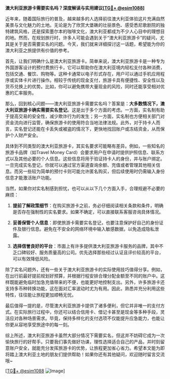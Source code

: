 **澳大利亚旅游卡需要实名吗？深度解读与实用建议[[TG💪+ @esim1088](https://t.me/s/esim1088)]**

近年来，随着国际旅行的普及，越来越多的人选择前往澳大利亚体验这片充满自然美景与文化魅力的土地。无论是为了欣赏大堡礁的壮丽景色、感受悉尼歌剧院的独特建筑风格，还是探索墨尔本的咖啡文化，澳大利亚都成为不少人心目中的理想目的地。然而，在规划旅行时，许多人可能会遇到关于“澳大利亚旅游卡”的疑问，尤其是关于是否需要实名的问题。今天，我们就来详细探讨这一话题，希望能为你的澳大利亚之旅提供有价值的参考。

首先，让我们明确什么是澳大利亚旅游卡。简单来说，澳大利亚旅游卡是一种专为外国游客设计的预付费旅行卡，它可以帮助你在澳大利亚境内轻松支付各种消费，包括交通、餐饮、购物等。这种卡通常以电子形式存在，用户可以通过手机应用程序或实体卡片进行操作。相较于传统的现金支付，旅游卡具有便捷性、安全性以及货币兑换上的优势。比如，你可以避免携带大量现金的风险，同时还能享受相对优惠的汇率服务。

那么，回到核心问题——澳大利亚旅游卡需要实名吗？答案是：**大多数情况下，澳大利亚旅游卡确实需要实名登记**。这是出于多个方面的考虑。一方面，实名制有助于提高交易的安全性，减少欺诈行为的发生；另一方面，实名制也方便相关部门对资金流向进行监管，确保旅游卡的使用符合当地法律法规。此外，对于持卡人而言，实名登记还能在卡丢失或被盗的情况下，更快地找回账户或冻结资金，从而保护个人财产安全。

具体到不同类型的澳大利亚旅游卡，其实名要求可能略有差异。例如，一些知名的旅游卡品牌（如Travel Money Card）会要求用户在申请时提供护照信息、联系方式以及其他必要的个人信息。这些信息将用于验证持卡人的身份，并与账户绑定。一旦完成实名登记，你就可以通过官方渠道查询余额、充值或者管理其他相关信息。而另一些较为简单的预付卡则可能允许匿名购买，但后续使用时仍需输入身份信息才能激活账户功能。

当然，如果你对实名制感到担忧，也可以从以下几个方面入手，合理规避不必要的麻烦：

1. **提前了解政策细节**：在购买旅游卡之前，务必仔细阅读相关条款和条件，明确是否存在强制性的实名要求。如果不确定，可以直接联系客服咨询具体情况。
   
2. **妥善保管个人信息**：即使旅游卡需要实名登记，也要注意保护好自己的身份证件及银行信息。避免在不安全的网络环境中输入敏感数据，以免造成隐私泄露。

3. **选择信誉良好的平台**：市面上有许多提供澳大利亚旅游卡服务的品牌，其中不乏口碑较好、服务质量高的公司。优先选择那些经过认证且评价较高的平台，可以有效降低风险。

除了实名问题外，还有一些关于澳大利亚旅游卡的实际使用技巧值得分享。例如，在出行前最好提前规划好预算，并根据行程安排合理分配金额至不同的账户中。这样既能避免临时加急充值带来的不便，也能更好地控制支出。另外，许多旅游卡还支持多币种转换功能，这在面对汇率波动时尤为有用。因此，熟悉并充分利用这些特性，往往能让旅程更加顺畅无忧。

最后值得一提的是，尽管澳大利亚旅游卡提供了诸多便利，但它并非唯一的支付方式。在实际旅行过程中，你还可以结合信用卡、借记卡甚至是现金等多种手段，灵活应对各种场景需求。毕竟，保持多样化的支付选项不仅能提升应急能力，也能让你更从容地享受旅途中的每一刻。

综上所述，澳大利亚旅游卡虽然大部分情况下需要实名，但这并不妨碍它成为一次愉快旅行的好帮手。只要我们事先做好功课，理性选择适合自己的产品，并时刻留意账户安全，就能充分发挥旅游卡的优势，让旅程更加省心省力。希望本文能为即将踏上澳大利亚土地的朋友们提供帮助！如果你还有其他疑问，欢迎随时留言交流哦~

[[TG💪+ @esim1088](https://t.me/s/esim1088) ![Image](https://i.postimg.cc/4NQfJmqS/Snipaste-2025-05-13-00-14-12.png)]